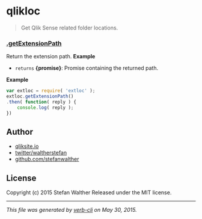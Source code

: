 # qlikloc

> Get Qlik Sense related folder locations.

### [.getExtensionPath](lib%5Cqlikloc.js#L28)

Return the extension path. **Example**

* `returns` **{promise}**: Promise containing the returned path.

**Example**

```js
var extloc = require( 'extloc' );
extloc.getExtensionPath()
.then( function( reply ) {
    console.log( reply );
})
```

## Author

* [qliksite.io](http://qliksite.io)
* [twitter/waltherstefan](http://twitter.com/waltherstefan)
* [github.com/stefanwalther](http://github.com/stefanwalther)

## License

Copyright (c) 2015 Stefan Walther
Released under the MIT license.

***

_This file was generated by [verb-cli](https://github.com/assemble/verb-cli) on May 30, 2015._